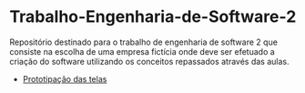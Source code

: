 # Trabalho-Engenharia-de-Software-2
Repositório destinado para o trabalho de engenharia de software 2 que consiste na escolha de uma empresa fictícia onde deve ser efetuado a criação do software utilizando os conceitos repassados através das aulas.

- [Prototipação das telas](https://www.figma.com/file/EawV0t4Uik3ItfsFJfE5tX/Untitled?type=design&node-id=0%3A1&mode=design&t=aO8T8BqpWqe2IDzi-1)
